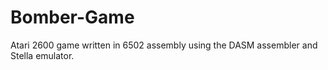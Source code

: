 # Bomber-Game
Atari 2600 game written in 6502 assembly using the DASM assembler and Stella emulator.
